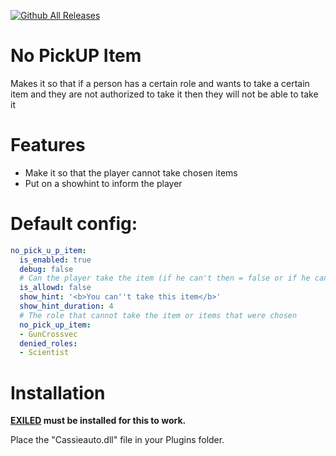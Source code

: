 [![Github All Releases](https://img.shields.io/github/downloads/xRoier/WHLogs/total?color=blueviolet&style=for-the-badge)]()

# No PickUP Item
Makes it so that if a person has a certain role and wants to take a certain item and they are not authorized to take it then they will not be able to take it

# Features
- Make it so that the player cannot take chosen items
- Put on a showhint to inform the player

# Default config:
```yaml
no_pick_u_p_item:
  is_enabled: true
  debug: false
  # Can the player take the item (if he can't then = false or if he can't = true)
  is_allowd: false
  show_hint: '<b>You can''t take this item</b>'
  show_hint_duration: 4
  # The role that cannot take the item or items that were chosen
  no_pick_up_item:
  - GunCrossvec
  denied_roles:
  - Scientist
```
# Installation

**[EXILED](https://github.com/ExMod-Team/EXILED) must be installed for this to work.**

Place the "Cassieauto.dll" file in your Plugins folder.
